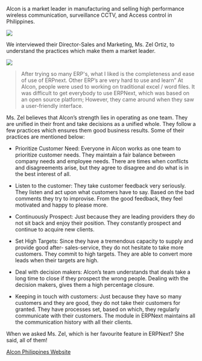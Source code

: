 Alcon is a market leader in manufacturing and selling high performance
wireless communication, surveillance CCTV, and Access control in Philippines.

![](assets/frappe_io/images/stories/alcon-logo.png)

We interviewed their Director-Sales and Marketing, Ms. Zel Ortiz, to
understand the practices which make them a market leader.

![](assets/frappe_io/images/stories/zel-ortiz.png)

> After trying so many ERP's, what I liked is the completeness and ease of use
of ERPnext. Other ERP’s are very hard to use and learn” At Alcon, people were
used to working on traditional excel / word files. It was difficult to get
everybody to use ERPNext, which was based on an open source platform; However,
they came around when they saw a user-friendly interface.

Ms. Zel believes that Alcon’s strength lies in operating as one team. They are
unified in their front and take decisions as a unified whole. They follow a
few practices which ensures them good business results. Some of their
practices are mentioned below:

  * Prioritize Customer Need: Everyone in Alcon works as one team to prioritize customer needs. They maintain a fair balance between company needs and employee needs. There are times when conflicts and disagreements arise, but they agree to disagree and do what is in the best interest of all.

  * Listen to the customer: They take customer feedback very seriously. They listen and act upon what customers have to say. Based on the bad comments they try to improvise. From the good feedback, they feel motivated and happy to please more.

  * Continuously Prospect: Just because they are leading providers they do not sit back and enjoy their position. They constantly prospect and continue to acquire new clients.

  * Set High Targets: Since they have a tremendous capacity to supply and provide good after- sales-service, they do not hesitate to take more customers. They commit to high targets. They are able to convert more leads when their targets are high.

  * Deal with decision makers: Alcon’s team understands that deals take a long time to close if they prospect the wrong people. Dealing with the decision makers, gives them a high percentage closure.

  * Keeping in touch with customers: Just because they have so many customers and they are good, they do not take their customers for granted. They have processes set, based on which, they regularly communicate with their customers. The module in ERPNext maintains all the communication history with all their clients.

When we asked Ms. Zel, which is her favourite feature in ERPNext? She said,
all of them!

[Alcon Philippines Website](http://www.alconphils.com/)

